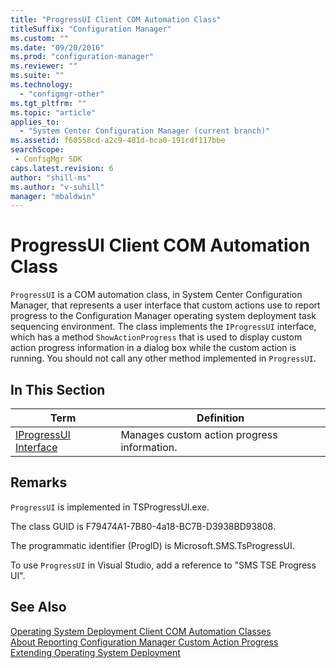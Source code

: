 ```yaml
---
title: "ProgressUI Client COM Automation Class"
titleSuffix: "Configuration Manager"
ms.custom: ""
ms.date: "09/20/2016"
ms.prod: "configuration-manager"
ms.reviewer: ""
ms.suite: ""
ms.technology:
  - "configmgr-other"
ms.tgt_pltfrm: ""
ms.topic: "article"
applies_to:
  - "System Center Configuration Manager (current branch)"
ms.assetid: f60558cd-a2c9-401d-bca0-191cdf117bbesearchScope: - ConfigMgr SDK
caps.latest.revision: 6
author: "shill-ms"
ms.author: "v-suhill"
manager: "mbaldwin"
---
```

# ProgressUI Client COM Automation Class
`ProgressUI` is a COM automation class, in System Center Configuration Manager, that represents a user interface that custom actions use to report progress to the Configuration Manager operating system deployment task sequencing environment. The class implements the `IProgressUI` interface, which has a method `ShowActionProgress` that is used to display custom action progress information in a dialog box while the custom action is running. You should not call any other method implemented in `ProgressUI`.  

## In This Section  

|Term|Definition|  
|----------|----------------|  
|[IProgressUI Interface](../../../../../develop/reference/core/clients/client-classes/iprogressui-interface.md)|Manages custom action progress information.|  

## Remarks  
 `ProgressUI` is implemented in TSProgressUI.exe.  

 The class GUID is F79474A1-7B80-4a18-BC7B-D3938BD93808.  

 The programmatic identifier (ProgID) is Microsoft.SMS.TsProgressUI.  

 To use `ProgressUI` in Visual Studio, add a reference to "SMS TSE Progress UI".  

## See Also  
 [Operating System Deployment Client COM Automation Classes](../../../../../develop/reference/core/clients/client-classes/operating-system-deployment-client-com-automation-classes.md)   
 [About Reporting Configuration Manager Custom Action Progress](../../../../../develop/osd/about-reporting-configuration-manager-custom-action-progress.md)   
 [Extending Operating System Deployment](../../../../../develop/osd/extending-operating-system-deployment.md)
